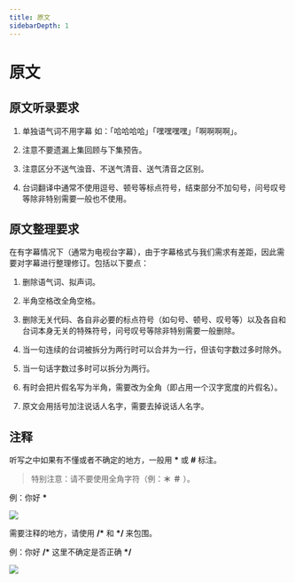 ```yaml
---
title: 原文
sidebarDepth: 1
---
```


# 原文

## 原文听录要求

1. 单独语气词不用字幕  如：「哈哈哈哈」「嘿嘿嘿嘿」「啊啊啊啊」。

2. 注意不要遗漏上集回顾与下集预告。

3. 注意区分不送气浊音、不送气清音、送气清音之区别。

4. 台词翻译中通常不使用逗号、顿号等标点符号，结束部分不加句号，问号叹号等除非特别需要一般也不使用。

## 原文整理要求

在有字幕情况下（通常为电视台字幕），由于字幕格式与我们需求有差距，因此需要对字幕进行整理修订。包括以下要点：

1. 删除语气词、拟声词。

2. 半角空格改全角空格。

3. 删除无关代码、各自非必要的标点符号（如句号、顿号、叹号等）以及各自和台词本身无关的特殊符号，问号叹号等除非特别需要一般删除。

4. 当一句连续的台词被拆分为两行时可以合并为一行，但该句字数过多时除外。

5. 当一句话字数过多时可以拆分为两行。

6. 有时会把片假名写为半角，需要改为全角（即占用一个汉字宽度的片假名）。

7. 原文会用括号加注说话人名字，需要去掉说话人名字。

## 注释
听写之中如果有不懂或者不确定的地方，一般用 **\*** 或 **#** 标注。
> 特别注意：请不要使用全角字符（例：**＊** **＃** ）。

例：你好 **\***

![](https://static.tamersunion.net/wp-content/uploads/2019031119510976.png)

需要注释的地方，请使用 **/\*** 和 **\*/** 来包围。

例：你好  **/\*** 这里不确定是否正确 **\*/**

![](https://static.tamersunion.net/wp-content/uploads/2019031119511339.png)
